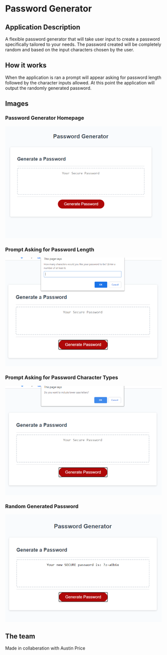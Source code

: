 # Password Generator

## Application Description

A flexible password generator that will take user input to create a password specifically tailored to your needs. The password created will be completely random and based on the input characters chosen by the user.

## How it works

When the application is ran a prompt will appear asking for password length followed by the character inputs allowed. At this point the application will output the randomly generated password.

## Images

### Password Generator Homepage

![Password Generator homepage](https://github.com/njderenne/password-generator/blob/master/Develop/images/screenshot-1.PNG?raw=true)

### Prompt Asking for Password Length

![Prompt asking for password length](https://github.com/njderenne/password-generator/blob/master/Develop/images/screenshot-2.PNG?raw=true)

### Prompt Asking for Password Character Types

![Prompt asking for password character types](https://github.com/njderenne/password-generator/blob/master/Develop/images/screenshot-3.PNG?raw=true)

### Random Generated Password

![Random generated password](https://github.com/njderenne/password-generator/blob/master/Develop/images/screenshot-4.PNG?raw=true)


## The team

Made in collaberation with Austin Price
